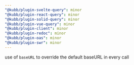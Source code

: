 ```yaml
---
"@kubb/plugin-svelte-query": minor
"@kubb/plugin-react-query": minor
"@kubb/plugin-solid-query": minor
"@kubb/plugin-vue-query": minor
"@kubb/plugin-client": minor
"@kubb/plugin-redoc": minor
"@kubb/plugin-oas": minor
"@kubb/plugin-swr": minor
---
```


use of `baseURL` to override the default baseURL in every call
